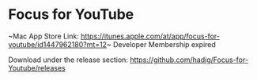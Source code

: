 # Focus for YouTube

~Mac App Store Link: https://itunes.apple.com/at/app/focus-for-youtube/id1447962180?mt=12~ 
Developer Membership expired

Download under the release section: https://github.com/hadig/Focus-for-Youtube/releases
